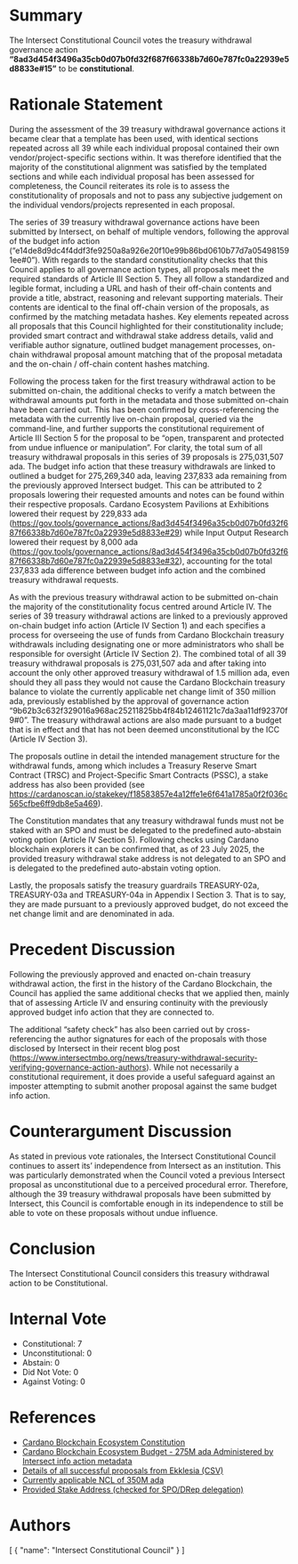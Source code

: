 
# Summary

The Intersect Constitutional Council votes the treasury withdrawal governance action **“8ad3d454f3496a35cb0d07b0fd32f687f66338b7d60e787fc0a22939e5d8833e#15”** to be **constitutional**.

# Rationale Statement

During the assessment of the 39 treasury withdrawal governance actions it became clear that a template has been used, with identical sections repeated across all 39 while each individual proposal contained their own vendor/project-specific sections within. It was therefore identified that the majority of the constitutional alignment was satisfied by the templated sections and while each individual proposal has been assessed for completeness, the Council reiterates its role is to assess the constitutionality of proposals and not to pass any subjective judgement on the individual vendors/projects represented in each proposal.

The series of 39 treasury withdrawal governance actions have been submitted by Intersect, on behalf of multiple vendors, following the approval of the budget info action (“e14de8d9dc4f4ddf3fe9250a8a926e20f10e99b86bd0610b77d7a054981591ee#0”). With regards to the standard constitutionality checks that this Council applies to all governance action types, all proposals meet the required standards of Article III Section 5. They all follow a standardized and legible format, including a URL and hash of their off-chain contents and provide a title, abstract, reasoning and relevant supporting materials. Their contents are identical to the final off-chain version of the proposals, as confirmed by the matching metadata hashes. Key elements repeated across all proposals that this Council highlighted for their constitutionality include; provided smart contract and withdrawal stake address details, valid and verifiable author signature, outlined budget management processes, on-chain withdrawal proposal amount matching that of the proposal metadata and the on-chain / off-chain content hashes matching.

Following the process taken for the first treasury withdrawal action to be submitted on-chain, the additional checks to verify a match between the withdrawal amounts put forth in the metadata and those submitted on-chain have been carried out. This has been confirmed by cross-referencing the metadata with the currently live on-chain proposal, queried via the command-line, and further supports the constitutional requirement of Article III Section 5 for the proposal to be “open, transparent and protected from undue influence or manipulation”. For clarity, the total sum of all treasury withdrawal proposals in this series of 39 proposals is 275,031,507 ada. The budget info action that these treasury withdrawals are linked to outlined a budget for 275,269,340 ada, leaving 237,833 ada remaining from the previously approved Intersect budget. This can be attributed to 2 proposals lowering their requested amounts and notes can be found within their respective proposals. Cardano Ecosystem Pavilions at Exhibitions lowered their request by 229,833 ada (https://gov.tools/governance_actions/8ad3d454f3496a35cb0d07b0fd32f687f66338b7d60e787fc0a22939e5d8833e#29) while Input Output Research lowered their request by 8,000 ada (https://gov.tools/governance_actions/8ad3d454f3496a35cb0d07b0fd32f687f66338b7d60e787fc0a22939e5d8833e#32), accounting for the total 237,833 ada difference between budget info action and the combined treasury withdrawal requests.

As with the previous treasury withdrawal action to be submitted on-chain the majority of the constitutionality focus centred around Article IV. The series of 39 treasury withdrawal actions are linked to a previously approved on-chain budget info action (Article IV Section 1) and each specifies a process for overseeing the use of funds from Cardano Blockchain treasury withdrawals including designating one or more administrators who shall be responsible for oversight (Article IV Section 2). The combined total of all 39 treasury withdrawal proposals is 275,031,507 ada and after taking into account the only other approved treasury withdrawal of 1.5 million ada, even should they all pass they would not cause the Cardano Blockchain treasury balance to violate the currently applicable net change limit of 350 million ada, previously established by the approval of governance action “9b62b3c632f329016a968ac25211825bb4f84b12461121c7da3aa11df92370f9#0”. The treasury withdrawal actions are also made pursuant to a budget that is in effect and that has not been deemed unconstitutional by the ICC (Article IV Section 3).

The proposals outline in detail the intended management structure for the withdrawal funds, among which includes a Treasury Reserve Smart Contract (TRSC) and Project-Specific Smart Contracts (PSSC), a stake address has also been provided (see https://cardanoscan.io/stakekey/f18583857e4a12ffe1e6f641a1785a0f2f036c565cfbe6ff9db8e5a469). 

The Constitution mandates that any treasury withdrawal funds must not be staked with an SPO and must be delegated to the predefined auto-abstain voting option (Article IV Section 5). Following checks using Cardano blockchain explorers it can be confirmed that, as of 23 July 2025, the provided treasury withdrawal stake address is not delegated to an SPO and is delegated to the predefined auto-abstain voting option.

Lastly, the proposals satisfy the treasury guardrails TREASURY-02a, TREASURY-03a and TREASURY-04a in Appendix I Section 3. That is to say, they are made pursuant to a previously approved budget, do not exceed the net change limit and are denominated in ada.

# Precedent Discussion

Following the previously approved and enacted on-chain treasury withdrawal action, the first in the history of the Cardano Blockchain, the Council has applied the same additional checks that we applied then, mainly that of assessing Article IV and ensuring continuity with the previously approved budget info action that they are connected to.

The additional “safety check” has also been carried out by cross-referencing the author signatures for each of the proposals with those disclosed by Intersect in their recent blog post (https://www.intersectmbo.org/news/treasury-withdrawal-security-verifying-governance-action-authors). While not necessarily a constitutional requirement, it does provide a useful safeguard against an imposter attempting to submit another proposal against the same budget info action.

# Counterargument Discussion

As stated in previous vote rationales, the Intersect Constitutional Council continues to assert its’ independence from Intersect as an institution. This was particularly demonstrated when the Council voted a previous Intersect proposal as unconstitutional due to a perceived procedural error. Therefore, although the 39 treasury withdrawal proposals have been submitted by Intersect, this Council is comfortable enough in its independence to still be able to vote on these proposals without undue influence.

# Conclusion

The Intersect Constitutional Council considers this treasury withdrawal action to be Constitutional.

# Internal Vote

- Constitutional: 7
- Unconstitutional: 0
- Abstain: 0
- Did Not Vote: 0
- Against Voting: 0

# References

- [Cardano Blockchain Ecosystem Constitution](ipfs://bafkreiazhhawe7sjwuthcfgl3mmv2swec7sukvclu3oli7qdyz4uhhuvmy)
- [Cardano Blockchain Ecosystem Budget - 275M ada Administered by Intersect info action metadata](ipfs://bafkreibeajhkes7bxjlkghkingcgltqcwazz2ya5oknveqwt5nont7tg6u)
- [Details of all successful proposals from Ekklesia (CSV)](ipfs://bafybeicwrop4q7xvnyjdd5drumbe56sqtm5lbe2ul3c262zt4hgguzdycm)
- [Currently applicable NCL of 350M ada](ipfs://bafkreiaqno22swabd3kcqt2awtgwaucdzaagacoemxwadm3exrchhnfite)
- [Provided Stake Address (checked for SPO/DRep delegation)](https://cardanoscan.io/stakekey/f18583857e4a12ffe1e6f641a1785a0f2f036c565cfbe6ff9db8e5a469)

# Authors

[
  {
    "name": "Intersect Constitutional Council"
  }
]

